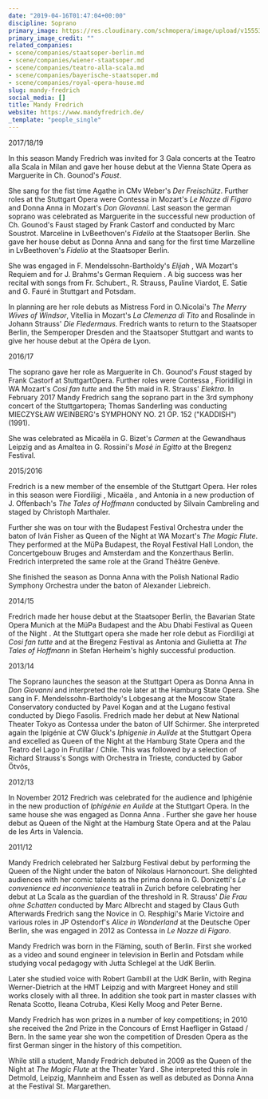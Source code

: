 ```yaml
---
date: "2019-04-16T01:47:04+00:00"
discipline: Soprano
primary_image: https://res.cloudinary.com/schmopera/image/upload/v1555378963/media/2019/04/MandyFredrich.jpg
primary_image_credit: ""
related_companies:
- scene/companies/staatsoper-berlin.md
- scene/companies/wiener-staatsoper.md
- scene/companies/teatro-alla-scala.md
- scene/companies/bayerische-staatsoper.md
- scene/companies/royal-opera-house.md
slug: mandy-fredrich
social_media: []
title: Mandy Fredrich
website: https://www.mandyfredrich.de/
_template: "people_single"
---
```

2017/18/19

In this season Mandy Fredrich was invited for 3 Gala concerts at the Teatro alla Scala in Milan and gave her house debut at the Vienna State Opera as Marguerite in Ch. Gounod's _Faust_.

She sang for the fist time Agathe in CMv Weber's _Der Freischütz_. Further roles at the Stuttgart Opera were Contessa in Mozart's _Le Nozze di Figaro_ and Donna Anna in Mozart's _Don Giovanni_. Last season the german soprano was celebrated as Marguerite   in the successful new production of Ch. Gounod's Faust staged by Frank Castorf and conducted by Marc Soustrot. Marceline in LvBeethoven's _Fidelio_ at the Staatsoper Berlin. She gave her house debut as Donna Anna and sang for the first time Marzelline in LvBeethoven's _Fidelio_ at the Staatsoper Berlin.

She was engaged in F. Mendelssohn-Bartholdy's _Elijah_ , WA Mozart's Requiem and for J. Brahms's German Requiem . A big success was her recital with songs from Fr. Schubert., R. Strauss, Pauline Viardot, E. Satie and G. Fauré in Stuttgart and Potsdam.

In planning are her role debuts as Mistress Ford in O.Nicolai's _The Merry Wives of Windsor_, Vitellia in Mozart's _La Clemenza di Tito_ and Rosalinde in Johann Strauss' _Die Fledermaus_. Fredrich wants to return to the Staatsoper Berlin, the Semperoper Dresden and the Staatsoper Stuttgart and wants to give her house debut at the Opéra de Lyon.

2016/17

The soprano gave her role as Marguerite in Ch. Gounod's _Faust_ staged by Frank Castorf at StuttgartOpera. Further roles were Contessa , Fioridiligi in WA Mozart's _Cosi fan tutte_ and the 5th maid in R. Strauss' _Elektra_. In February 2017 Mandy Fredrich sang the soprano part in the 3rd symphony concert of the Stuttgartopera; Thomas Sanderling was conducting MIECZYSŁAW WEINBERG's SYMPHONY NO. 21 OP. 152 ("KADDISH") (1991).

She was celebrated as Micaëla in G. Bizet's _Carmen_ at the Gewandhaus Leipzig and as Amaltea in G. Rossini's _Mosè in Egitto_ at the Bregenz Festival.​

2015/2016

Fredrich is a new member of the ensemble of the Stuttgart Opera. Her roles in this season were Fiordiligi , Micaëla , and Antonia in a new production of J. Offenbach's _The Tales of Hoffmann_ conducted by Silvain Cambreling and staged by Christoph Marthaler.

Further she was on tour with the Budapest Festival Orchestra under the baton of Iván Fisher as Queen of the Night at WA Mozart's _The Magic Flute_. They performed at the MüPa Budapest, the Royal Festival Hall London, the Concertgebouw Bruges and Amsterdam and the Konzerthaus Berlin. Fredrich interpreted the same role at the Grand Théâtre Genève.

She finished the season as Donna Anna with the Polish National Radio Symphony Orchestra under the baton of Alexander Liebreich. 

2014/15

Fredrich made her house debut at the Staatsoper Berlin, the Bavarian State Opera Munich at the MüPa Budapest and the Abu Dhabi Festival as Queen of the Night . At the Stuttgart opera she made her role debut as Fiordiligi at _Cosi fan tutte_ and at the Bregenz Festival as Antonia and Giulietta at _The Tales of Hoffmann_ in Stefan Herheim's highly successful production.

2013/14

The Soprano launches the season at the Stuttgart Opera as Donna Anna in _Don Giovanni_ and interpreted the role later at the Hamburg State Opera. She sang in F. Mendelssohn-Bartholdy's Lobgesang at the Moscow State Conservatory conducted by Pavel Kogan and at the Lugano festival conducted by Diego Fasolis. Fredrich made her debut at New National Theater Tokyo as Contessa  under the baton of Ulf Schirmer. She interpreted again the Ipigénie at CW Gluck's _Iphigenie in Aulide_ at the Stuttgart Opera and excelled as Queen of the Night at the Hamburg State Opera and the Teatro del Lago in Frutillar / Chile. This was followed by a selection of Richard Strauss's Songs with Orchestra in Trieste, conducted by Gabor Ötvös, 

 2012/13

In November 2012 Fredrich was celebrated for the audience and Iphigénie in the new production of _Iphigénie en Aulide_ at the Stuttgart Opera. In the same house she was engaged as Donna Anna . Further she gave her house debut as Queen of the Night at the Hamburg State Opera and at the Palau de les Arts in Valencia.

2011/12

Mandy Fredrich celebrated her Salzburg Festival debut by performing the Queen of the Night under the baton of Nikolaus Harnoncourt. She delighted audiences with her comic talents as the prima donna in G. Donizetti's _Le convenience ed inconvenience_ teatrali in Zurich before celebrating her debut at La Scala as the guardian of the threshold in R. Strauss' _Die Frau ohne Schatten_ conducted by Marc Albrecht and staged by Claus Guth Afterwards Fredrich sang the Novice in O. Resphigi's Marie Victoire and various roles in JP Ostendorf's _Alice in Wonderland_ at the Deutsche Oper Berlin, she was engaged in 2012 as Contessa in _Le Nozze di Figaro_. 

Mandy Fredrich was born in the Fläming, south of Berlin. First she worked as a video and sound engineer in television in Berlin and Potsdam while studying vocal pedagogy with Jutta Schlegel at the UdK Berlin.

Later she studied voice with Robert Gambill at the UdK Berlin, with Regina Werner-Dietrich at the HMT Leipzig and with Margreet Honey and still works closely with all three. In addition she took part in master classes with Renata Scotto, Ileana Cotruba, Klesi Kelly Moog and Peter Berne. 

Mandy Fredrich has won prizes in a number of key competitions; in 2010 she received the 2nd Prize in the Concours of Ernst Haefliger in Gstaad / Bern. In the same year she won the competition of Dresden Opera as the first German singer in the history of this competition.

While still a student, Mandy Fredrich debuted in 2009 as the Queen of the Night at _The Magic Flute_ at the Theater Yard . She interpreted this role in Detmold, Leipzig, Mannheim and Essen as well as debuted as Donna Anna at the Festival St. Margarethen.